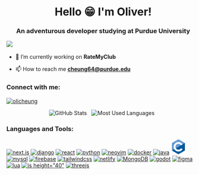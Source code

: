 <h1 align="center">Hello 😁 I'm Oliver!</h1>
<h3 align="center">An adventurous developer studying at Purdue University</h3>

<img src="https://komarev.com/ghpvc/?username=LoafBurger&style=for-the-badge&color=000000">

- 🔭 I’m currently working on **RateMyClub**
  
- 📫 How to reach me **cheung64@purdue.edu**

<h3 align="left">Connect with me:</h3>
<p align="left">
<a href="https://www.linkedin.com/in/lh-oliver-cheung/" target="blank"><img align="center" src="https://raw.githubusercontent.com/rahuldkjain/github-profile-readme-generator/master/src/images/icons/Social/linked-in-alt.svg" alt="olicheung" height="30" width="40" /></a>

<div align="center">
    <p>
        <img height=175 alt="GitHub Stats" src="https://github-readme-stats.vercel.app/api?username=LoafBurger&show_icons=true&rank_icon=github&count_private=true&theme=dark" />&nbsp;&nbsp;
        <img height=175 alt="Most Used Languages" src="https://github-readme-stats.vercel.app/api/top-langs/?username=LoafBurger&layout=compact&theme=dark" />&nbsp;&nbsp;
    </p>
</div>

<h3 align="left">Languages and Tools:</h3>

<p align="left"> 
  <a href="https://cdnlogo.com/logo/next-js_21574.html"><img src="https://static.cdnlogo.com/logos/n/80/next-js.svg" alt="next.js" width="40" height="40"></a>
  <a href="https://cdnlogo.com/logo/django_40656.html"><img src="https://static.cdnlogo.com/logos/d/3/django.svg" alt="django" width="40" height="40"></a>
  <a href="https://cdnlogo.com/logo/react_22568.html"><img src="https://static.cdnlogo.com/logos/r/63/react.svg" alt="react" width="40" height="40"></a>
  <a href="https://cdnlogo.com/logo/python_358.html"><img src="https://static.cdnlogo.com/logos/p/3/python.svg" alt="python" width="40" height="40"></a>
  <a href="https://cdnlogo.com/logo/neovim_10630.html"><img src="https://static.cdnlogo.com/logos/n/34/neovim.svg" alt="neovim" width="40" height="40"></a>
  <a href="https://cdnlogo.com/logo/docker_39450.html"><img src="https://static.cdnlogo.com/logos/d/41/docker.svg" alt="docker" width="40" height="40"></a>
  <a href="https://cdnlogo.com/logo/java_40460.html"><img src="https://static.cdnlogo.com/logos/j/2/java.svg" alt="java" width="40" height="40"></a>
  <a href="https://www.w3schools.com/cpp/"> <img src="https://raw.githubusercontent.com/devicons/devicon/master/icons/c/c-original.svg" alt="c" width="40" height="40"/> </a>
  <a href="https://cdnlogo.com/logo/mysql_9525.html"><img src="https://static.cdnlogo.com/logos/m/10/mysql.svg" alt="mysql" width="40" height="40"></a>
  <a href="https://cdnlogo.com/logo/firebase_39969.html"><img src="https://static.cdnlogo.com/logos/f/48/firebase.svg" alt="firebase" width="40" height="40"></a>
  <a href="https://cdnlogo.com/logo/tailwindcss_42966.html"><img src="https://static.cdnlogo.com/logos/t/58/tailwindcss.svg" alt="tailwindcss" width="40" height="40"></a>
  <a href="https://cdnlogo.com/logo/netlify_42943.html"><img src="https://static.cdnlogo.com/logos/n/75/netlify.svg" alt="netlify" width="40" height="40"></a>
  <a href="https://cdnlogo.com/logo/mongodb-icon_41043.html"><img src="https://static.cdnlogo.com/logos/m/30/mongodb-icon.svg" alt="MongoDB" width="40" height="40"></a>
  <a href="https://cdnlogo.com/logo/godot_94380.html"><img src="https://static.cdnlogo.com/logos/g/12/godot.svg" alt="godot" width="40" height="40"></a>
  <a href="https://cdnlogo.com/logo/figma_39644.html"><img src="https://static.cdnlogo.com/logos/f/43/figma.svg" alt="figma" width="40" height="40"></a>
  <a href="https://cdnlogo.com/logo/lua_18016.html"><img src="https://static.cdnlogo.com/logos/l/50/lua.svg" alt="lua" width="40" height="40"></a>
  <a href="https://cdnlogo.com/logo/javascript_18196.html"><img src="https://static.cdnlogo.com/logos/j/44/javascript.svg" alt="js" width="40"> height="40"</a>
  <a href="https://cdnlogo.com/logo/three-js_134117.html"><img src="https://static.cdnlogo.com/logos/t/92/three-js.svg" alt="threejs" width="40" height="40"></a>
</p>
